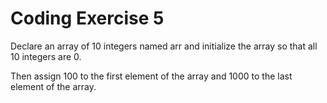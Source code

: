 # Coding Exercise 5

Declare an array of 10 integers named arr and initialize the array so that all 10 integers are 0.

Then assign 100 to the first element of the array and 1000 to the last element of the array.

